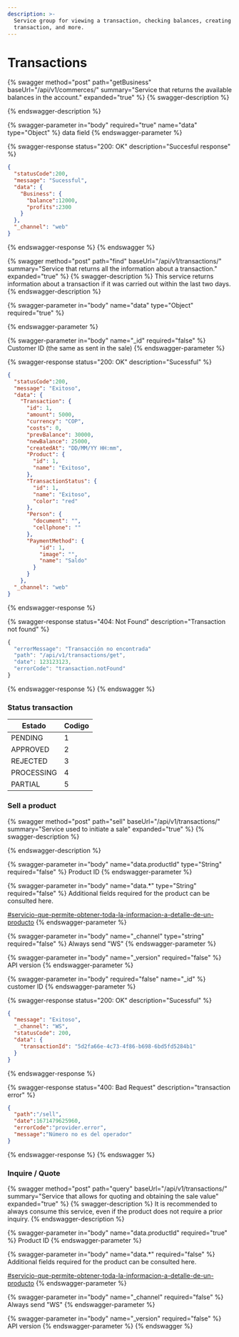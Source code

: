 ```yaml
---
description: >-
  Service group for viewing a transaction, checking balances, creating a new
  transaction, and more.
---
```


# Transactions

{% swagger method="post" path="getBusiness" baseUrl="/api/v1/commerces/" summary="Service that returns the available balances in the account." expanded="true" %}
{% swagger-description %}

{% endswagger-description %}

{% swagger-parameter in="body" required="true" name="data" type="Object" %}
data field
{% endswagger-parameter %}

{% swagger-response status="200: OK" description="Succesful response" %}
```json
{
  "statusCode":200,
  "message": "Sucessful",
  "data": { 
    "Business": {
      "balance":12000,
      "profits":2300
    }
  },
  "_channel": "web"
}
```
{% endswagger-response %}
{% endswagger %}

{% swagger method="post" path="find" baseUrl="/api/v1/transactions/" summary="Service that returns all the information about a transaction." expanded="true" %}
{% swagger-description %}
This service returns information about a transaction if it was carried out within the last two days.
{% endswagger-description %}

{% swagger-parameter in="body" name="data" type="Object" required="true" %}

{% endswagger-parameter %}

{% swagger-parameter in="body" name="_id" required="false" %}
Customer ID (the same as sent in the sale)
{% endswagger-parameter %}

{% swagger-response status="200: OK" description="Sucessful" %}
```json
{
  "statusCode":200,
  "message": "Exitoso",
  "data": {
    "Transaction": {
      "id": 1,
      "amount": 5000,
      "currency": "COP",
      "costs": 0,
      "prevBalance": 30000,
      "newBalance": 25000,
      "createdAt": "DD/MM/YY HH:mm",
      "Product": {
        "id": 1,
        "name": "Exitoso",
      },
      "TransactionStatus": {
        "id": 1,
        "name": "Exitoso",
        "color": "red"
      },
      "Person": {
        "document": "",
        "cellphone": ""
      },
      "PaymentMethod": {
          "id": 1,
          "image": "",
          "name": "Saldo"
        }
      }
    },
  "_channel": "web"
}
```
{% endswagger-response %}

{% swagger-response status="404: Not Found" description="Transaction not found" %}
```javascript
{
  "errorMessage": "Transacción no encontrada"
  "path": "/api/v1/transactions/get",
  "date": 123123123,
  "errorCode": "transaction.notFound"
}
```
{% endswagger-response %}
{% endswagger %}

### Status transaction

| Estado     | Codigo |
| ---------- | ------ |
| PENDING    | 1      |
| APPROVED   | 2      |
| REJECTED   | 3      |
| PROCESSING | 4      |
| PARTIAL    | 5      |

### Sell a product

{% swagger method="post" path="sell" baseUrl="/api/v1/transactions/" summary="Service used to initiate a sale" expanded="true" %}
{% swagger-description %}

{% endswagger-description %}

{% swagger-parameter in="body" name="data.productId" type="String" required="false" %}
Product ID
{% endswagger-parameter %}

{% swagger-parameter in="body" name="data.*" type="String" required="false" %}
Additional fields required for the product can be consulted here.



[#servicio-que-permite-obtener-toda-la-informacion-a-detalle-de-un-producto](../../es/productos.md#servicio-que-permite-obtener-toda-la-informacion-a-detalle-de-un-producto "mention")
{% endswagger-parameter %}

{% swagger-parameter in="body" name="_channel" type="string" required="false" %}
Always send "WS"
{% endswagger-parameter %}

{% swagger-parameter in="body" name="_version" required="false" %}
API version
{% endswagger-parameter %}

{% swagger-parameter in="body" required="false" name="_id" %}
customer ID
{% endswagger-parameter %}

{% swagger-response status="200: OK" description="Sucessful" %}
```json
{
  "message": "Exitoso",
  "_channel": "WS",
  "statusCode": 200,
  "data": {
    "transactionId": "5d2fa66e-4c73-4f86-b698-6bd5fd5284b1"
  }
}
```
{% endswagger-response %}

{% swagger-response status="400: Bad Request" description="transaction error" %}
```json
{
  "path":"/sell",
  "date":1671479625960,
  "errorCode":"provider.error",
  "message":"Número no es del operador"
}
```
{% endswagger-response %}
{% endswagger %}

### Inquire / Quote

{% swagger method="post" path="query" baseUrl="/api/v1/transactions/" summary="Service that allows for quoting and obtaining the sale value" expanded="true" %}
{% swagger-description %}
It is recommended to always consume this service, even if the product does not require a prior inquiry.
{% endswagger-description %}

{% swagger-parameter in="body" name="data.productId" required="true" %}
Product ID
{% endswagger-parameter %}

{% swagger-parameter in="body" name="data.*" required="false" %}
Additional fields required for the product can be consulted here.



[#servicio-que-permite-obtener-toda-la-informacion-a-detalle-de-un-producto](../../es/productos.md#servicio-que-permite-obtener-toda-la-informacion-a-detalle-de-un-producto "mention")
{% endswagger-parameter %}

{% swagger-parameter in="body" name="_channel" required="false" %}
Always send "WS"
{% endswagger-parameter %}

{% swagger-parameter in="body" name="_version" required="false" %}
API version
{% endswagger-parameter %}
{% endswagger %}
